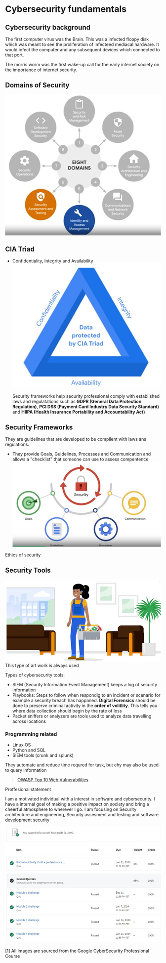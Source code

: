 # Cybersecurity fundamentals

## Cybersecurity background
The first computer virus was the Brain. This was a infected floppy disk which was meant to see the proliferation of infecteed mediacal hardware. It would infect the computer and any subsequent devices which connected to that port.

The morris worm was the first wake-up call for the early internet society on the importance of internet security. 

## Domains of Security
![domains](./CISSP_Domains.jpg)



## CIA Triad
- Confidentiality, Integrity and Availability
  ![CIA](./ciatriade.jpg)

  Security frameworks help security professional comply with established laws and regulatations such as **GDPR (General Data Protection Regulation)**, **PCI DSS (Payment Card Industry Data Security Standard)** and **HIIPA (Health Insurance Portability and Accountability Act)**

## Security Frameworks 
They are guidelines that are developed to be complient with laws ans regulations. 
- They provide Goals, Guidelines, Processes and Communication and allows a "checklist" that someone can use to assess compentence
![frameworks](./frameworks.jpg)

Ethics of security

## Security Tools
![tools](./tools.jpg)
This type of art work is always used

Types of cybersecurity tools:
- SIEM (Security Information Event Management) keeps a log of security information
- Playbooks: Steps to follow when respondig to an incident or scenario for example a security breach has happaned. **Digital Forensics** should be done to preserve criminal activity in the **order of volitlity**. This tells you where data collection should begin by the rate of loss
- Packet sniffers or analyzers are tools used to analyze data travelling across locations


### Programming related
- Linux OS
- Python and SQL
- SIEM tools (crunk and splunk)

They automate and reduce time requred for task, but ehy may also be used to query information

> [OWASP Top 10 Web Vulnerabilities](https://owasp.org/www-project-top-ten/)

Proffesional statement

I am a motivated individual with a interest in software and cybersecurity. I have a internal goal of making a positive impact on society and bring a cheerful atmosphere to wherever I go. I am focusing on Security architecture and engineering, Security assesment and testing and software development security

![complete](./complete.jpg)

[1] All images are sourced from the Google CyberSecurity Professional Course

